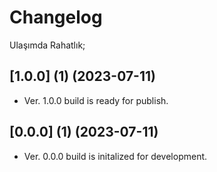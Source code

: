 # Changelog

Ulaşımda Rahatlık;

## [1.0.0] (1) (2023-07-11)
- Ver. 1.0.0 build is ready for publish. 

## [0.0.0] (1) (2023-07-11)
- Ver. 0.0.0 build is initalized for development. 
